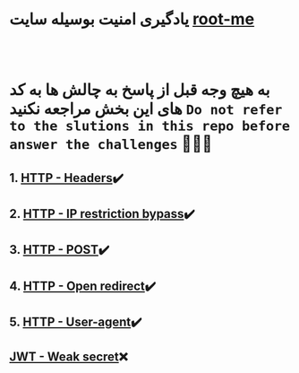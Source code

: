 # یادگیری امنیت بوسیله سایت [root-me](https://www.root-me.org)

<br><br>

# به هیچ وجه قبل از پاسخ به چالش ها به کد های این بخش مراجعه نکنید  `Do not refer to the slutions in this repo before answer the challenges` 🙏🙏🙏


## 1. [HTTP - Headers](./HTTP%20-%20Headers/README.md)✔️ 


## 2. [HTTP - IP restriction bypass](./HTTP%20-%20IP%20restriction%20bypass/README.md)✔️ 


## 3. [HTTP - POST](./HTTP%20-%20POST/README.md)✔️ 


## 4. [HTTP - Open redirect](./HTTP%20-%20Open%20redirect/README.md)✔️ 


## 5. [HTTP - User-agent](./HTTP%20-%20User-agent/README.md)✔️ 


##  [JWT - Weak secret](./JWT%20-%20Weak%20secret/JWT%20-%20Weak%20secret.py)❌ 
